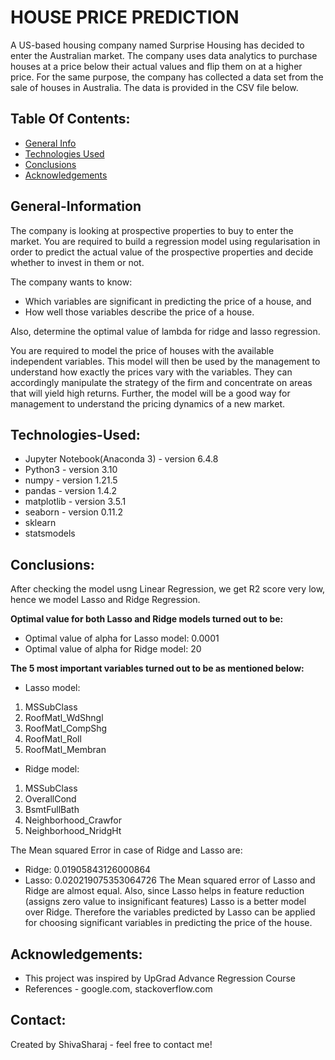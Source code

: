 # HOUSE PRICE PREDICTION

A US-based housing company named Surprise Housing has decided to enter the Australian market. The company uses data analytics to purchase houses at a price below their actual values and flip them on at a higher price. For the same purpose, the company has collected a data set from the sale of houses in Australia. The data is provided in the CSV file below.



 ## Table Of Contents:
* [General Info](#general-information)
* [Technologies Used](#technologies-used)
* [Conclusions](#conclusions)
* [Acknowledgements](#acknowledgements)



## General-Information

The company is looking at prospective properties to buy to enter the market. You are required to build a regression model using regularisation in order to predict the actual value of the prospective properties and decide whether to invest in them or not.

The company wants to know:
- Which variables are significant in predicting the price of a house, and
- How well those variables describe the price of a house.

 Also, determine the optimal value of lambda for ridge and lasso regression.

You are required to model the price of houses with the available independent variables. This model will then be used by the management to understand how exactly the prices vary with the variables. They can accordingly manipulate the strategy of the firm and concentrate on areas that will yield high returns. Further, the model will be a good way for management to understand the pricing dynamics of a new market.



## Technologies-Used:

- Jupyter Notebook(Anaconda 3) - version 6.4.8
- Python3 - version 3.10
- numpy - version 1.21.5
- pandas - version 1.4.2
- matplotlib - version 3.5.1
- seaborn - version 0.11.2
- sklearn
- statsmodels



## Conclusions:

After checking the model usng Linear Regression, we get R2 score very low, hence we model Lasso and Ridge Regression.

**Optimal value for both Lasso and Ridge models turned out to be:**
- Optimal value of alpha for Lasso model: 0.0001
- Optimal value of alpha for Ridge model: 20

**The 5 most important variables turned out to be as mentioned below:**

- Lasso model:
1. MSSubClass
2. RoofMatl_WdShngl
3. RoofMatl_CompShg
4. RoofMatl_Roll
5. RoofMatl_Membran

- Ridge model:
1. MSSubClass
2. OverallCond
3. BsmtFullBath
4. Neighborhood_Crawfor
5. Neighborhood_NridgHt

The Mean squared Error in case of Ridge and Lasso are:
- Ridge: 0.01905843126000864
- Lasso: 0.020219075353064726
The Mean squared error of Lasso and Ridge are almost equal. 
Also, since Lasso helps in feature reduction (assigns zero value to insignificant features) Lasso is a better model over Ridge. Therefore the variables predicted by Lasso can be applied for choosing significant variables in predicting the price of the house.



## Acknowledgements:

- This project was inspired by UpGrad Advance Regression Course
- References - google.com, stackoverflow.com



## Contact:

Created by ShivaSharaj - feel free to contact me!